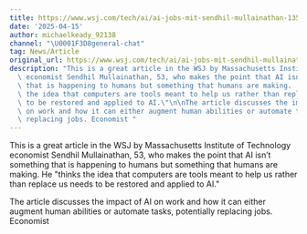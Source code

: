 ```yaml
---
title: https://www.wsj.com/tech/ai/ai-jobs-mit-sendhil-mullainathan-135ad2b7?mod=Searchresults_pos1&page=1
date: '2025-04-15'
author: michaelkeady_92138
channel: "\U0001F3D8general-chat"
tag: News/Article
original_url: https://www.wsj.com/tech/ai/ai-jobs-mit-sendhil-mullainathan-135ad2b7?mod=Searchresults_pos1&page=1
description: "This is a great article in the WSJ by Massachusetts Institute of Technology\
  \ economist Sendhil Mullainathan, 53, who makes the point that AI isn\u2019t something\
  \ that is happening to humans but something that humans are making.  He \"thinks\
  \ the idea that computers are tools meant to help us rather than replace us needs\
  \ to be restored and applied to AI.\"\n\nThe article discusses the impact of AI\
  \ on work and how it can either augment human abilities or automate tasks, potentially\
  \ replacing jobs. Economist "
---
```


This is a great article in the WSJ by Massachusetts Institute of Technology economist Sendhil Mullainathan, 53, who makes the point that AI isn’t something that is happening to humans but something that humans are making.  He "thinks the idea that computers are tools meant to help us rather than replace us needs to be restored and applied to AI."

The article discusses the impact of AI on work and how it can either augment human abilities or automate tasks, potentially replacing jobs. Economist 